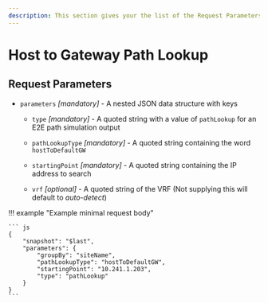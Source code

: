 ```yaml
---
description: This section gives your the list of the Request Parameters for the Host to Gateway Path Lookup with an example.
---
```


# Host to Gateway Path Lookup

## Request Parameters

- `parameters` *\[mandatory\]* - A nested JSON data structure with keys

  - `type` *\[mandatory\]* - A quoted string with a value of `pathLookup` for an E2E path simulation output

  - `pathLookupType` *\[mandatory\]* - A quoted string containing the word `hostToDefaultGW`

  - `startingPoint` *\[mandatory\]* - A quoted string containing the IP address to search

  - `vrf` *\[optional\]* - A quoted string of the VRF (Not supplying this will default to _auto-detect_)

!!! example "Example minimal request body"

    ``` js
    {
        "snapshot": "$last",
        "parameters": {
        	"groupBy": "siteName",
        	"pathLookupType": "hostToDefaultGW",
        	"startingPoint": "10.241.1.203",
        	"type": "pathLookup"
        }
    }
    ```
